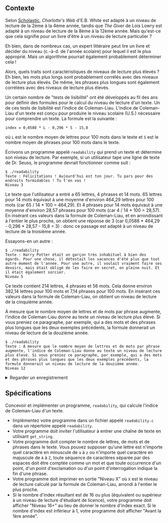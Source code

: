 ## Contexte

Selon [Scholastic](https://www.scholastic.com/teachers/teaching-tools/collections/guided-reading-book-lists-for-every-level.html), _Charlotte's Web_ d'E.B. White est adapté à un niveau de lecture de la 2ème à la 4ème année, tandis que _The Giver_ de Lois Lowry est adapté à un niveau de lecture de la 8ème à la 12ème année. Mais qu'est-ce que cela signifie pour un livre d'être à un niveau de lecture particulier ?

Eh bien, dans de nombreux cas, un expert littéraire peut lire un livre et décider du niveau (c.-à-d. de l'année scolaire) pour lequel il est le plus approprié. Mais un algorithme pourrait également probablement déterminer cela !

Alors, quels traits sont caractéristiques de niveaux de lecture plus élevés ? Eh bien, les mots plus longs sont probablement corrélés avec des niveaux de lecture plus élevés. De même, les phrases plus longues sont également corrélées avec des niveaux de lecture plus élevés.

Un certain nombre de "tests de lisibilité" ont été développés au fil des ans pour définir des formules pour le calcul du niveau de lecture d'un texte. Un de ces tests de lisibilité est l'indice de Coleman-Liau. L'indice de Coleman-Liau d'un texte est conçu pour produire le niveau scolaire (U.S.) nécessaire pour comprendre un texte. La formule est la suivante :

    index = 0,0588 * L - 0,296 * S - 15,8

où `L` est le nombre moyen de lettres pour 100 mots dans le texte et `S` est le nombre moyen de phrases pour 100 mots dans le texte.

Écrivons un programme appelé `readability` qui prend un texte et détermine son niveau de lecture. Par exemple, si un utilisateur tape une ligne de texte de Dr. Seuss, le programme devrait fonctionner comme suit :

    $ ./readability
    Texte : Félicitations ! Aujourd'hui est ton jour. Tu pars pour des endroits formidables ! Tu t'en vas !
    Niveau 3

Le texte que l'utilisateur a entré a 65 lettres, 4 phrases et 14 mots. 65 lettres pour 14 mots équivaut à une moyenne d'environ 464,29 lettres pour 100 mots (car 65 / 14 \* 100 = 464,29). Et 4 phrases pour 14 mots équivaut à une moyenne d'environ 28,57 phrases pour 100 mots (car 4 / 14 \* 100 = 28,57). En insérant ces valeurs dans la formule de Coleman-Liau, et en arrondissant à l'entier le plus proche, on obtient une réponse de 3 (car 0,0588 \* 464,29 - 0,296 \* 28,57 - 15,8 = 3) : donc ce passage est adapté à un niveau de lecture de la troisième année.

Essayons-en un autre :

    $ ./readability
    Texte : Harry Potter était un garçon très inhabituel à bien des égards. Pour une chose, il détestait les vacances d'été plus que tout autre moment de l'année. Pour une autre, il voulait vraiment faire ses devoirs, mais était obligé de les faire en secret, en pleine nuit. Et il était également sorcier.
    Niveau 5

Ce texte contient 214 lettres, 4 phrases et 56 mots. Cela donne environ 382,14 lettres pour 100 mots et 7,14 phrases pour 100 mots. En insérant ces valeurs dans la formule de Coleman-Liau, on obtient un niveau de lecture de la cinquième année.

À mesure que le nombre moyen de lettres et de mots par phrase augmente, l'indice de Coleman-Liau donne au texte un niveau de lecture plus élevé. Si vous preniez ce paragraphe, par exemple, qui a des mots et des phrases plus longues que les deux exemples précédents, la formule donnerait un niveau de lecture de la douzième année.

    $ ./readability
    Texte : À mesure que le nombre moyen de lettres et de mots par phrase augmente, l'indice de Coleman-Liau donne au texte un niveau de lecture plus élevé. Si vous preniez ce paragraphe, par exemple, qui a des mots et des phrases plus longues que les deux exemples précédents, la formule donnerait un niveau de lecture de la douzième année.
    Niveau 12

<details><summary>Regarder un enregistrement</summary><script async="" data-autoplay="1" data-cols="100" data-loop="1" data-rows="12" id="asciicast-2YTPtsNbRP2p4bD4drEjHaoRj" src="https://asciinema.org/a/2YTPtsNbRP2p4bD4drEjHaoRj.js"></script></details>

## Spécifications

Concevoir et implémenter un programme, `readability`, qui calcule l'indice de Coleman-Liau d'un texte.

- Implémentez votre programme dans un fichier appelé `readability.c` dans un répertoire appelé `readability`.
- Votre programme doit inviter l'utilisateur à entrer une chaîne de texte en utilisant `get_string`.
- Votre programme doit compter le nombre de lettres, de mots et de phrases dans le texte. Vous pouvez supposer qu'une lettre est n'importe quel caractère en minuscule de `a` à `z` ou n'importe quel caractère en majuscule de `A` à `Z`, toute séquence de caractères séparée par des espaces doit être comptée comme un mot et que toute occurrence d'un point, d'un point d'exclamation ou d'un point d'interrogation indique la fin d'une phrase.
- Votre programme doit imprimer en sortie "Niveau X" où `X` est le niveau de lecture calculé par la formule de Coleman-Liau, arrondi à l'entier le plus proche.
- Si le nombre d'index résultant est de 16 ou plus (équivalent ou supérieur à un niveau de lecture d'étudiant de licence), votre programme doit afficher "Niveau 16+" au lieu de donner le nombre d'index exact. Si le nombre d'index est inférieur à 1, votre programme doit afficher "Avant la 1ère année".
